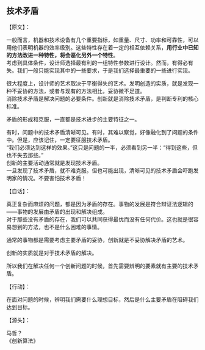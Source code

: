 ## 技术矛盾

【原文】：

一般而言，机器和技术设备有几个重要指标，如重量、尺寸、功率和可靠性，可以用他们表明机器的效率级别。这些特性存在着一定的相互依赖关系，**用行业中已知的方法改进一种特性，将会恶化另外一个特性**。  
考虑到具体条件，设计师选择最有利的一组特性参数进行设计。然而，有得必有失。我们一般只能实现其中的一些要求，于是我们选择最重要的一些进行实现。  

很大程度上，设计师的艺术取决于平衡得失的艺术。发明创造的实质，就是发现一种不妥协的方法，或者与现有的方法相比，妥协微不足道。  
消除技术矛盾是解决问题的必要条件。创新就是消除技术矛盾，是判断专利的核心标准。  

矛盾的形成和克服，一直都是技术进步的主要特征之一。  

有时，问题中的技术矛盾清晰可见。有时，其难以察觉，好像融化到了问题的条件中。但是，应该记住，一定要征服技术矛盾。   
“我们必须达到这样的效果。”这只是问题的一半，必须看到另一半：“得到这些，但也不失去那些。”    
创新的主要活动通常就是发现技术矛盾。  
一旦发现了技术矛盾，就不难克服。但也可能出现，清晰可见的技术矛盾会吓跑发明家的情况。不要害怕技术矛盾！

【自话】：

真正复杂而麻烦的问题，都是因为矛盾的存在。事物的发展是符合辩证法逻辑的——事物的发展由矛盾的出现和解决组成。  
对于那些没有矛盾的存在，我们可以共同获得最优而没有任何代价。这也就是很容易想到的方法，也不是什么困难的事情。

通常的事物都是需要考虑主要矛盾的妥协，创新就是不妥协解决矛盾的艺术。  

创新的实质就是对于技术矛盾的解决。  

所以我们在解决任何一个创新问题的时候，首先需要辨明的要素就有主要的技术矛盾。

【行动】：

在面对问题的时候，辨明我们需要什么理想目标，然后是什么主要矛盾在阻碍我们达到目标。

【源头】：

马哲？   
《创新算法》
